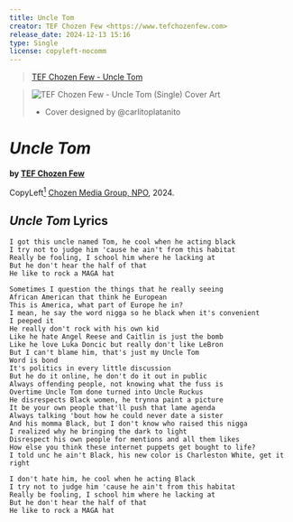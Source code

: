 ```yaml
---
title: Uncle Tom
creator: TEF Chozen Few <https://www.tefchozenfew.com>
release_date: 2024-12-13 15:16
type: Single
license: copyleft-nocomm
---
```


> [TEF Chozen Few - Uncle Tom](https://gabalpha.github.io/read-audio/?p=https://github.com/ChozenMedia/2024S_tef-uncle_tom/blob/main/src/tef-uncle-tom-mixdown.mp3)

> ![TEF Chozen Few - Uncle Tom (Single) Cover Art](./src/tef-uncle-tom-cover-art.svg)
> - Cover designed by @carlitoplatanito

# _Uncle Tom_
**by [TEF Chozen Few](https://www.tefchozenfew.com)**

CopyLeft[^nocomm] [Chozen Media Group, NPO](@ChozenMedia), 2024.

[^nocomm]: This recording falls under CopyLeft for personal, NON-COMMERCIAL use only. For licensing, contact @ChozenMedia.

## _Uncle Tom_ Lyrics

    I got this uncle named Tom, he cool when he acting black
    I try not to judge him 'cause he ain't from this habitat
    Really be fooling, I school him where he lacking at
    But he don't hear the half of that
    He like to rock a MAGA hat

    Sometimes I question the things that he really seeing
    African American that think he European
    This is America, what part of Europe he in?
    I mean, he say the word nigga so he black when it's convenient
    I peeped it
    He really don't rock with his own kid
    Like he hate Angel Reese and Caitlin is just the bomb
    Like he love Luka Doncic but really don't like LeBron
    But I can't blame him, that's just my Uncle Tom
    Word is bond
    It's politics in every little discussion
    But he do it online, he don't do it out in public
    Always offending people, not knowing what the fuss is
    Overtime Uncle Tom done turned into Uncle Ruckus
    He disrespects Black women, he trynna paint a picture
    It be your own people that'll push that lame agenda
    Always talking 'bout how he could never date a sister
    And his momma Black, but I don't know who raised this nigga
    I realized why he bringing the dark to light
    Disrespect his own people for mentions and all them likes
    How else you think these internet puppets get bought to life?
    I told unc he ain't Black, his new color is Charleston White, get it right

    I don't hate him, he cool when he acting Black
    I try not to judge him 'cause he ain't from this habitat
    Really be fooling, I school him where he lacking at
    But he don't hear the half of that
    He like to rock a MAGA hat

<!--

## _Uncle Tom_ music.md

```music-markdown
---
youTubeId: <video ID>
---

c1:  G          C       Am
l1: I got this uncle named Tom, he cool when he acting black

c1:  G            C       Am
l1: I try not to judge him 'cause he ain't from this habitat

c1:  Dm       C        Am
l1: Really be fooling, I school him where he lacking at

c1:  G      C        Am
l1: But he don't hear the half of that

c1:  G        C       Am
l1: He like to rock a MAGA hat

c1:  Dm        C          Am
l1: Sometimes I question the things that he really seeing

c1:  G       C        Am
l1: African American that think he European

c1:  Dm       C           Am
l1: This is America, what part of Europe he in?

c1:  G       C      Am
l1: I mean, he say the word nigga so he black when it's convenient

c1:  Dm      C         Am
l1: I peeped it

c1:  G        C         Am
l1: He really don't rock with his own kid

c1:  Dm      C       Am
l1: Like he hate Angel Reese and Caitlin is just the bomb

c1:  G         C        Am
l1: Like he love Luka Doncic but really don't like LeBron

c1:  Dm       C        Am
l1: But I can't blame him, that's just my Uncle Tom

c1:  G        C        Am
l1: Word is bond

***

c1:  G          C       Am
l1: It's politics in every little discussion

c1:  G         C       Am
l1: But he do it online, he don't do it out in public

c1:  Dm        C       Am
l1: Always offending people, not knowing what the fuss is

c1:  G          C       Am
l1: Overtime Uncle Tom done turned into Uncle Ruckus

c1:  Dm        C        Am
l1: He disrespects Black women, he trynna paint a picture

c1:  G          C         Am
l1: It be your own people that'll push that lame agenda

c1:  Dm         C        Am
l1: Always talking 'bout how he could never date a sister

c1:  G         C       Am
l1: And his momma Black, but I don't know who raised this nigga

c1:  Dm         C        Am
l1: I realized why he bringing the dark to light

c1:  G         C        Am
l1: Disrespect his own people for mentions and all them likes

c1:  Dm        C        Am
l1: How else you think these internet puppets get bought to life?

c1:  G          C        Am
l1: I told unc he ain't Black, his new color is Charleston White, get it right

***

c1:  G          C       Am
l1: I don't hate him, he cool when he acting Black

c1:  G            C       Am
l1: I try not to judge him 'cause he ain't from this habitat

c1:  Dm       C        Am
l1: Really be fooling, I school him where he lacking at

c1:  G      C        Am
l1: But he don't hear the half of that

c1:  G        C       Am
l1: He like to rock a MAGA hat

```
